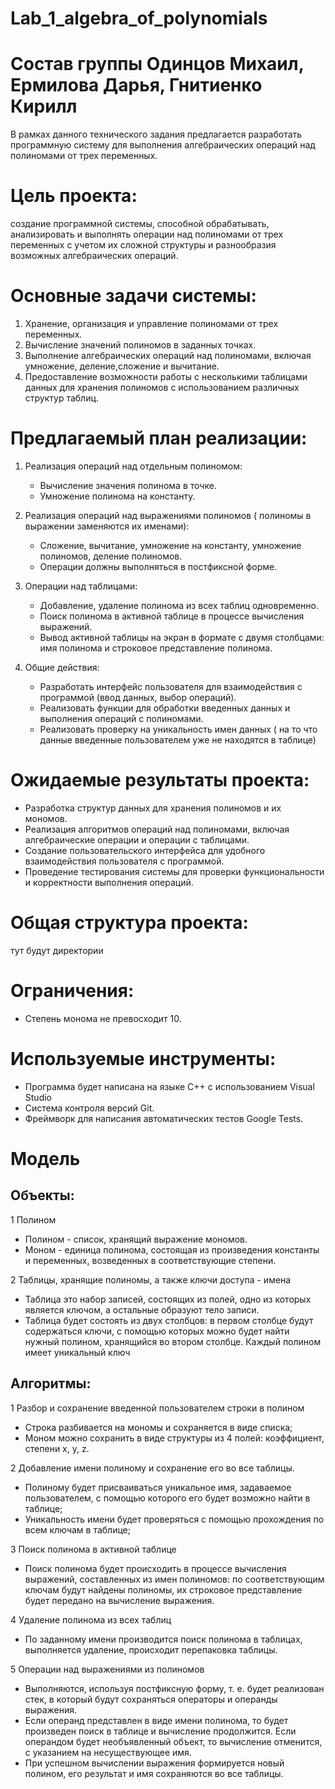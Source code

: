 # Lab_1_algebra_of_polynomials
# Состав группы Одинцов Михаил, Ермилова Дарья, Гнитиенко Кирилл
В рамках данного технического задания предлагается разработать программную систему для выполнения алгебраических операций над полиномами от трех переменных.

# Цель проекта: 
создание программной системы, способной обрабатывать, анализировать и выполнять операции над полиномами от трех переменных с учетом их сложной структуры и разнообразия возможных алгебраических операций.

# Основные задачи системы:
1. Хранение, организация и управление полиномами от трех переменных.
2. Вычисление значений полиномов в заданных точках.
3. Выполнение алгебраических операций над полиномами, включая умножение, деление,сложение и вычитание.
4. Предоставление возможности работы с несколькими таблицами данных для хранения полиномов с использованием различных структур таблиц.

# Предлагаемый план реализации:

1. Реализация операций над отдельным полиномом:
   - Вычисление значения полинома в точке.
   - Умножение полинома на константу.

2. Реализация операций над выражениями полиномов ( полиномы в выражении заменяются их именами):
   - Сложение, вычитание, умножение на константу, умножение полиномов, деление полиномов.
   - Операции должны выполняться в постфиксной форме.

3. Операции над таблицами:
   - Добавление, удаление полинома из всех таблиц одновременно.
   - Поиск полинома в активной таблице в процессе вычисления выражений.
   - Вывод активной таблицы на экран в формате с двумя столбцами: имя полинома и строковое представление полинома.

4. Общие действия:
   - Разработать интерфейс пользователя для взаимодействия с программой (ввод данных, выбор операций).
   - Реализовать функции для обработки введенных данных и выполнения операций с полиномами.
   - Реализовать проверку на уникальность имен данных ( на то что данные введенные пользователем уже не находятся в таблице)

# Ожидаемые результаты проекта:
- Разработка структур данных для хранения полиномов и их мономов.
- Реализация алгоритмов операций над полиномами, включая алгебраические операции и операции с таблицами.
- Создание пользовательского интерфейса для удобного взаимодействия пользователя с программой.
- Проведение тестирования системы для проверки функциональности и корректности выполнения операций.

# Общая структура проекта:
тут будут директории

# Ограничения:
- Степень монома не превосходит 10.


# Используемые инструменты:
- Программа будет написана на языке С++ с использованием Visual Studio
- Система контроля версий Git.
- Фреймворк для написания автоматических тестов Google Tests.
  
# Модель

## Объекты:
1 Полином
- Полином - список, хранящий выражение мономов.
- Моном - единица полинома, состоящая из произведения константы и переменных, возведенных в соответствующие степени.

2 Таблицы, хранящие полиномы, а также ключи доступа - имена
- Таблица это набор записей, состоящих из полей, одно из которых является ключом, а остальные образуют тело записи.
- Таблица будет состоять из двух столбцов: в первом столбце будут содержаться ключи, с помощью которых можно будет найти нужный полином, хранящийся во втором столбце.
Каждый полином имеет уникальный ключ

## Алгоритмы:
1 Разбор и сохранение введенной пользователем строки в полином
- Строка разбивается на мономы и сохраняется в виде списка;
- Моном можно сохранить в виде структуры из 4 полей: коэффициент, степени x, y, z.
  
2 Добавление имени полиному и сохранение его во все таблицы.
- Полиному будет присваиваться уникальное имя, задаваемое пользователем, с помощью которого его будет возможно найти в таблице;
- Уникальность имени будет проверяться с помощью прохождения по всем ключам в таблице;
  
3 Поиск полинома в активной таблице
- Поиск полинома будет происходить в процессе вычисления выражений, составленных из имен полиномов: по соответствующим ключам будут найдены полиномы, их строковое представление будет передано на вычисление выражения.
  
4 Удаление полинома из всех таблиц
- По заданному имени производится поиск полинома в таблицах, выполняется удаление, происходит перепаковка таблицы.
  
5 Операции над выражениями из полиномов
- Выполняются, используя постфиксную форму, т. е. будет реализован стек, в который будут сохраняться операторы и операнды выражения.
- Если операнд представлен в виде имени полинома, то будет произведен поиск в таблице и вычисление продолжится. Если операндом будет необъявленный объект, то вычисление отменится, с указанием на несуществующее имя.
- При успешном вычислении выражения формируется новый полином, его результат и имя сохраняются во все таблицы.



